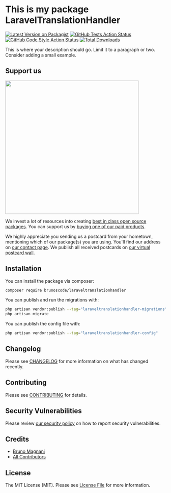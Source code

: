 # This is my package LaravelTranslationHandler

[![Latest Version on Packagist](https://img.shields.io/packagist/v/brunoscode/laraveltranslationhandler.svg?style=flat-square)](https://packagist.org/packages/brunoscode/laraveltranslationhandler)
[![GitHub Tests Action Status](https://img.shields.io/github/actions/workflow/status/brunoscode/laraveltranslationhandler/run-tests.yml?branch=main&label=tests&style=flat-square)](https://github.com/brunoscode/laraveltranslationhandler/actions?query=workflow%3Arun-tests+branch%3Amain)
[![GitHub Code Style Action Status](https://img.shields.io/github/actions/workflow/status/brunoscode/laraveltranslationhandler/fix-php-code-style-issues.yml?branch=main&label=code%20style&style=flat-square)](https://github.com/brunoscode/laraveltranslationhandler/actions?query=workflow%3A"Fix+PHP+code+style+issues"+branch%3Amain)
[![Total Downloads](https://img.shields.io/packagist/dt/brunoscode/laraveltranslationhandler.svg?style=flat-square)](https://packagist.org/packages/brunoscode/laraveltranslationhandler)

This is where your description should go. Limit it to a paragraph or two. Consider adding a small example.

## Support us

[<img src="https://github-ads.s3.eu-central-1.amazonaws.com/LaravelTranslationHandler.jpg?t=1" width="419px" />](https://spatie.be/github-ad-click/LaravelTranslationHandler)

We invest a lot of resources into creating [best in class open source packages](https://spatie.be/open-source). You can support us by [buying one of our paid products](https://spatie.be/open-source/support-us).

We highly appreciate you sending us a postcard from your hometown, mentioning which of our package(s) you are using. You'll find our address on [our contact page](https://spatie.be/about-us). We publish all received postcards on [our virtual postcard wall](https://spatie.be/open-source/postcards).

## Installation

You can install the package via composer:

```bash
composer require brunoscode/laraveltranslationhandler
```

You can publish and run the migrations with:

```bash
php artisan vendor:publish --tag="laraveltranslationhandler-migrations"
php artisan migrate
```

You can publish the config file with:

```bash
php artisan vendor:publish --tag="laraveltranslationhandler-config"
```


## Changelog

Please see [CHANGELOG](CHANGELOG.md) for more information on what has changed recently.

## Contributing

Please see [CONTRIBUTING](CONTRIBUTING.md) for details.

## Security Vulnerabilities

Please review [our security policy](../../security/policy) on how to report security vulnerabilities.

## Credits

- [Bruno Magnani](https://github.com/BrunosCode)
- [All Contributors](../../contributors)

## License

The MIT License (MIT). Please see [License File](LICENSE.md) for more information.
